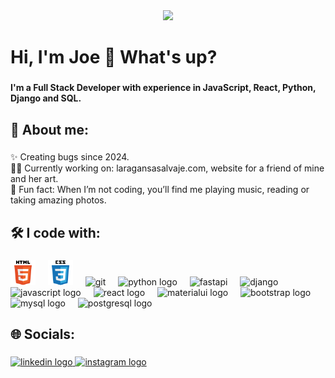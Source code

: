 <div align="center">
  <img height="180" src="https://media3.giphy.com/media/v1.Y2lkPTc5MGI3NjExbnRteW16M2ZjNzVramVrMzUzeWxleHd4Mm9kNW8zdXo5aHk3cHJ2aSZlcD12MV9pbnRlcm5hbF9naWZfYnlfaWQmY3Q9Zw/yHoTl09gH0o93Be4VB/giphy.gif"  />
</div>

###

<h1 align="left">Hi, I'm Joe 👋 What's up?</h1>

###

<h4 align="left">I'm a Full Stack Developer with experience in JavaScript, React, Python, Django and SQL.</h4>

###

<h2 align="left">🚀 About me:</h2>

###

<p align="left">✨ Creating bugs since 2024.<br>🧑‍💻 Currently working on: laragansasalvaje.com, website for a friend of mine and her art.<br>🎲 Fun fact: When I’m not coding, you’ll find me playing music, reading or taking amazing photos.</p>

###

<h2 align="left">🛠 I code with:</h2>

###

<div align="left">
  <img src="https://raw.githubusercontent.com/devicons/devicon/master/icons/html5/html5-original-wordmark.svg" alt="html5" height="40"/>
  <img width="12" />
  <img src="https://raw.githubusercontent.com/devicons/devicon/master/icons/css3/css3-original-wordmark.svg" alt="css3" height="40"/>
  <img width="12" />
  <img src="https://www.vectorlogo.zone/logos/git-scm/git-scm-icon.svg" alt="git" height="40"/>
  <img width="12" />
  <img src="https://cdn.jsdelivr.net/gh/devicons/devicon/icons/python/python-original.svg" height="40" alt="python logo"  />
  <img width="12" />
  <img src="https://www.readmecodegen.com/api/social-icon?name=fastapi&size=40" alt="fastapi" />
  <img width="12" />
  <img src="https://cdn.worldvectorlogo.com/logos/django.svg" alt="django" height="40"/>
  <img width="12" />
  <img src="https://cdn.jsdelivr.net/gh/devicons/devicon/icons/javascript/javascript-original.svg" height="40" alt="javascript logo"  />
  <img width="12" />
  <img src="https://cdn.jsdelivr.net/gh/devicons/devicon/icons/react/react-original.svg" height="40" alt="react logo"  />
  <img width="12" />
  <img src="https://cdn.jsdelivr.net/gh/devicons/devicon/icons/materialui/materialui-original.svg" height="40" alt="materialui logo"  />
  <img width="12" />
  <img src="https://cdn.jsdelivr.net/gh/devicons/devicon/icons/bootstrap/bootstrap-original.svg" height="40" alt="bootstrap logo"  />
  <img width="12" />
  <img src="https://cdn.jsdelivr.net/gh/devicons/devicon/icons/mysql/mysql-original.svg" height="40" alt="mysql logo"  />
  <img width="12" />
  <img src="https://cdn.jsdelivr.net/gh/devicons/devicon/icons/postgresql/postgresql-original.svg" height="40" alt="postgresql logo"  />
  <img width="12" />
</div>

###

<h2 align="left">🌐 Socials:</h2>

###

<div align="left">
  <a href="www.linkedin.com/in/joe-lizardo-diaz-echevarria-231b56176" target="_blank">
    <img src="https://img.shields.io/static/v1?message=LinkedIn&logo=linkedin&label=&color=0077B5&logoColor=white&labelColor=&style=for-the-badge" height="40" alt="linkedin logo"  />
  </a>
  <a href="https://www.instagram.com/joediaz000/" target="_blank">
    <img src="https://img.shields.io/static/v1?message=Instagram&logo=instagram&label=&color=E4405F&logoColor=white&labelColor=&style=for-the-badge" height="40" alt="instagram logo"  />
  </a>
</div>

###
